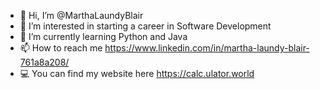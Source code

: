 - 👋 Hi, I’m @MarthaLaundyBlair
- 👀 I’m interested in starting a career in Software Development
- 🌱 I’m currently learning Python and Java
- 📫 How to reach me https://www.linkedin.com/in/martha-laundy-blair-761a8a208/
- 💻 You can find my website here https://calc.ulator.world

<!---
MarthaLaundyBlair/MarthaLaundyBlair is a ✨ special ✨ repository because its `README.md` (this file) appears on your GitHub profile.
You can click the Preview link to take a look at your changes.
--->
